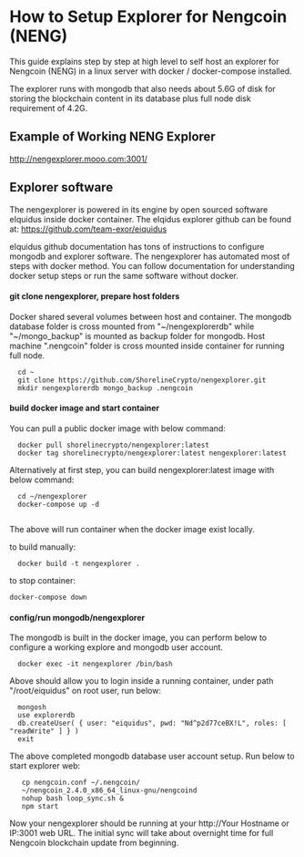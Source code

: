 # How to Setup Explorer for Nengcoin (NENG) 

This guide explains step by step at high level to self host an explorer for Nengcoin (NENG) in a linux server with docker / docker-compose installed.

The explorer runs with mongodb that also needs about 5.6G of disk for storing the blockchain content in its database plus full node disk requirement of 4.2G. 

## Example of Working NENG Explorer

http://nengexplorer.mooo.com:3001/

## Explorer software

The nengexplorer is powered in its engine by open sourced software eIquidus inside docker container. The eIqidus explorer github can be found at:
https://github.com/team-exor/eiquidus

eIquidus github documentation has tons of instructions to configure mongodb and explorer software. The nengexplorer has automated most of steps with docker method.
You can follow documentation for understanding docker setup steps or run the same software without docker. 

#### git clone nengexplorer, prepare host folders

Docker shared several volumes between host and container. The mongodb database folder is cross mounted from "~/nengexplorerdb" while "~/mongo_backup" is mounted as backup folder for mongodb.
Host machine ".nengcoin" folder is cross mounted inside container for running full node. 

```
  cd ~
  git clone https://github.com/ShorelineCrypto/nengexplorer.git
  mkdir nengexplorerdb mongo_backup .nengcoin

```

#### build docker image and start container

You can pull a public docker image with below command:

```
  docker pull shorelinecrypto/nengexplorer:latest
  docker tag shorelinecrypto/nengexplorer:latest nengexplorer:latest
```

Alternatively at first step, you can build nengexplorer:latest image with below command:

```
  cd ~/nengexplorer
  docker-compose up -d
  
```

The above will run container when the docker image exist locally. 

to build manually:

```
  docker build -t nengexplorer .
```

to stop container:
```
docker-compose down
```

#### config/run mongodb/nengexplorer

The mongodb is built in the docker image, you can perform below to configure a working explore and mongodb user account.

```
  docker exec -it nengexplorer /bin/bash
```

Above should allow you to login inside a running container, under path "/root/eiquidus" on root user, run below:
```
  mongosh
  use explorerdb
  db.createUser( { user: "eiquidus", pwd: "Nd^p2d77ceBX!L", roles: [ "readWrite" ] } )
  exit
```

The above completed mongodb database user account setup. Run below to start explorer web:

```
   cp nengcoin.conf ~/.nengcoin/
   ~/nengcoin_2.4.0_x86_64_linux-gnu/nengcoind
   nohup bash loop_sync.sh &
   npm start
```

Now your nengexplorer should be running at your http://Your Hostname or IP:3001 web URL.
The initial sync will take about overnight time for full Nengcoin blockchain update from beginning. 


